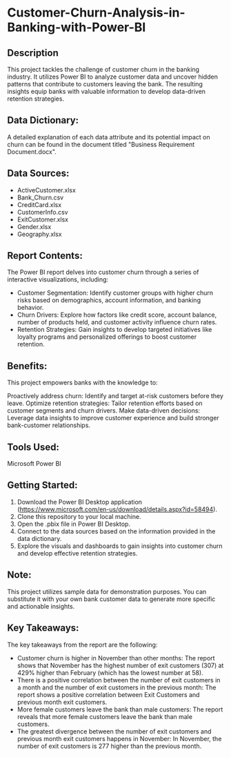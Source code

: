 # Customer-Churn-Analysis-in-Banking-with-Power-BI

## Description
This project tackles the challenge of customer churn in the banking industry. It utilizes Power BI to analyze customer data and uncover hidden patterns that contribute to customers leaving the bank. The resulting insights equip banks with valuable information to develop data-driven retention strategies.

## Data Dictionary:
A detailed explanation of each data attribute and its potential impact on churn can be found in the document titled "Business Requirement Document.docx".

## Data Sources:

- ActiveCustomer.xlsx
- Bank_Churn.csv
- CreditCard.xlsx
- CustomerInfo.csv
- ExitCustomer.xlsx
- Gender.xlsx
- Geography.xlsx

## Report Contents:

The Power BI report delves into customer churn through a series of interactive visualizations, including:

- Customer Segmentation: Identify customer groups with higher churn risks based on demographics, account information, and banking behavior.
- Churn Drivers: Explore how factors like credit score, account balance, number of products held, and customer activity influence churn rates.
- Retention Strategies: Gain insights to develop targeted initiatives like loyalty programs and personalized offerings to boost customer retention.

## Benefits:
This project empowers banks with the knowledge to:

Proactively address churn: Identify and target at-risk customers before they leave.
Optimize retention strategies: Tailor retention efforts based on customer segments and churn drivers.
Make data-driven decisions: Leverage data insights to improve customer experience and build stronger bank-customer relationships.

## Tools Used:
Microsoft Power BI

## Getting Started:
1. Download the Power BI Desktop application (https://www.microsoft.com/en-us/download/details.aspx?id=58494).
2. Clone this repository to your local machine.
3. Open the .pbix file in Power BI Desktop.
4. Connect to the data sources based on the information provided in the data dictionary.
5. Explore the visuals and dashboards to gain insights into customer churn and develop effective retention strategies.

## Note:
This project utilizes sample data for demonstration purposes. You can substitute it with your own bank customer data to generate more specific and actionable insights.

## Key Takeaways:
The key takeaways from the report are the following:

- Customer churn is higher in November than other months: The report shows that November has the highest number of exit customers (307) at 429% higher than February (which has the lowest number at 58).
- There is a positive correlation between the number of exit customers in a month and the number of exit customers in the previous month: The report shows a positive correlation between Exit Customers and previous month exit customers.
- More female customers leave the bank than male customers: The report reveals that more female customers leave the bank than male customers.
- The greatest divergence between the number of exit customers and previous month exit customers happens in November: In November, the number of exit customers is 277 higher than the previous month.

